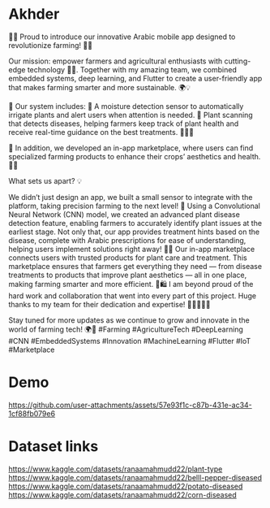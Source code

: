 # Akhder
🌱🚀 Proud to introduce our innovative Arabic mobile app designed to revolutionize farming! 🚀🌱

Our mission: empower farmers and agricultural enthusiasts with cutting-edge technology 🤖🌾. Together with my amazing team, we combined embedded systems, deep learning, and Flutter to create a user-friendly app that makes farming smarter and more sustainable. 🌍💡

🔧 Our system includes: 🌿 A moisture detection sensor to automatically irrigate plants and alert users when attention is needed. 📱 Plant scanning that detects diseases, helping farmers keep track of plant health and receive real-time guidance on the best treatments. 🧑‍🌾🌱

🌟 In addition, we developed an in-app marketplace, where users can find specialized farming products to enhance their crops’ aesthetics and health. 🌻🌾

What sets us apart? 💡

We didn’t just design an app, we built a small sensor to integrate with the platform, taking precision farming to the next level! 🚜
Using a Convolutional Neural Network (CNN) model, we created an advanced plant disease detection feature, enabling farmers to accurately identify plant issues at the earliest stage. Not only that, our app provides treatment hints based on the disease, complete with Arabic prescriptions for ease of understanding, helping users implement solutions right away! 🌿💊
Our in-app marketplace connects users with trusted products for plant care and treatment. This marketplace ensures that farmers get everything they need — from disease treatments to products that improve plant aesthetics — all in one place, making farming smarter and more efficient. 🌱🛍️
I am beyond proud of the hard work and collaboration that went into every part of this project. Huge thanks to my team for their dedication and expertise! 🙌👩‍💻👨‍💻

Stay tuned for more updates as we continue to grow and innovate in the world of farming tech! 🌍🌿 #Farming #AgricultureTech #DeepLearning #CNN #EmbeddedSystems #Innovation #MachineLearning #Flutter #IoT #Marketplace

# Demo

https://github.com/user-attachments/assets/57e93f1c-c87b-431e-ac34-1cf88fb079e6

# Dataset links
https://www.kaggle.com/datasets/ranaamahmudd22/plant-type
https://www.kaggle.com/datasets/ranaamahmudd22/belll-pepper-diseased
https://www.kaggle.com/datasets/ranaamahmudd22/potato-diseased
https://www.kaggle.com/datasets/ranaamahmudd22/corn-diseased

